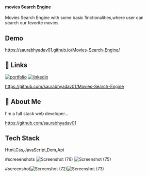 
#### movies Search Engine

Movies Search Engine with some basic finctionalities,where user can search our fevorite movies



## Demo



https://saurabhyadav01.github.io/Movies-Search-Engine/
## 🔗 Links
[![portfolio](https://img.shields.io/badge/my_portfolio-000?style=for-the-badge&logo=ko-fi&logoColor=white)](https://sauraabh-portfolio.vercel.app/)
[![linkedin](https://img.shields.io/badge/linkedin-0A66C2?style=for-the-badge&logo=linkedin&logoColor=white)](https://www.linkedin.com/in/saurabh-yadav-7795731a2/)

https://github.com/saurabhyadav01/Movies-Search-Engine
## 🚀 About Me
I'm a full stack web  developer...

https://github.com/saurabhyadav01



## Tech Stack
Html,Css,JavaScript,Dom,Api


#screeenshots
![Screenshot (76)](https://user-images.githubusercontent.com/72351102/159328480-e0e1ffe7-31ed-4264-9513-7d474328d6eb.png)
![Screenshot (75)](https://user-images.githubusercontent.com/72351102/159328495-d9418651-370b-4921-967b-84bf1b7bdb61.png)

#screenshot![Screenshot (72)](https://user-images.githubusercontent.com/72351102/159330202-a2c170be-607b-4bac-b45e-05b86d85f43f.png)![Screenshot (73)](https://user-images.githubusercontent.com/72351102/159330228-887de6d4-bd7a-41ce-ac06-77d2a905f766.png)





